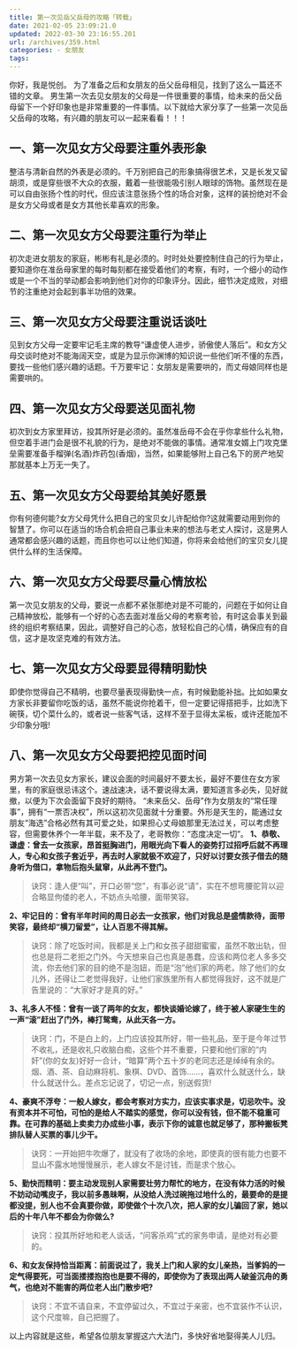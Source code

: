 ```yaml
---
title: 第一次见岳父岳母的攻略「转载」
date: 2021-02-05 23:09:21.0
updated: 2022-03-30 23:16:55.201
url: /archives/359.html
categories: - 女朋友
tags: 
---
```




你好，我是悦创。 为了准备之后和女朋友的岳父岳母相见，找到了这么一篇还不错的文章。 男生第一次去见女朋友的父母是一件很重要的事情，给未来的岳父岳母留下一个好印象也是非常重要的一件事情。以下就给大家分享了一些第一次见岳父岳母的攻略，有兴趣的朋友可以一起来看看！！！

## 一、第一次见女方父母要注重外表形象

整洁与清新自然的外表是必须的。千万别把自己的形象搞得很艺术，又是长发又留胡须，或是穿些很不大众的衣服，戴着一些很能吸引别人眼球的饰物。虽然现在是可以自由张扬个性的时代，但应该注意张扬个性的场合对象，这样的装扮绝对不会是女方父母或者是女方其他长辈喜欢的形象。

## 二、第一次见女方父母要注重行为举止

初次走进女朋友的家庭，彬彬有礼是必须的。时时处处要控制住自己的行为举止，要知道你在准岳母家里的每时每刻都在接受着他们的考察，有时，一个细小的动作或是一个不当的举动都会影响到他们对你的印象评分。因此，细节决定成败，对细节的注重绝对会起到事半功倍的效果。

## 三、第一次见女方父母要注重说话谈吐

见到女方父母一定要牢记毛主席的教导“谦虚使人进步，骄傲使人落后”。和女方父母交谈时绝对不能海阔天空，或是为显示你渊博的知识说一些他们听不懂的东西，要找一些他们感兴趣的话题。千万要牢记：女朋友是需要哄的，而丈母娘同样也是需要哄的。

## 四、第一次见女方父母要送见面礼物

初次到女方家里拜访，投其所好是必须的。虽然准岳母不会在乎你拿些什么礼物，但空着手进门会是很不礼貌的行为，是绝对不能做的事情。通常准女婿上门攻克堡垒需要准备手榴弹(名酒)炸药包(香烟)，当然，如果能够附上自己名下的房产地契那就基本上万无一失了。

## 五、第一次见女方父母要给其美好愿景

你有何德何能?女方父母凭什么把自己的宝贝女儿许配给你?这就需要动用到你的智慧了。你可以在适当的场合机会把自己事业未来的想法与老丈人探讨，这是男人通常都会感兴趣的话题，而且你也可以让他们知道，你将来会给他们的宝贝女儿提供什么样的生活保障。

## 六、第一次见女方父母要尽量心情放松

第一次见女朋友的父母，要说一点都不紧张那绝对是不可能的，问题在于如何让自己精神放松，能够有一个好的心态去面对准岳父母的考察考验，有时这会事关到最终的组织考察结果，因此，调整好自己的心态，放轻松自己的心情，确保应有的自信，这才是攻坚克难的有效方法。

## 七、第一次见女方父母要显得精明勤快

即使你觉得自己不精明，也要尽量表现得勤快一点，有时候勤能补拙。比如如果女方家长非要留你吃饭的话，虽然不能说你抢着干，但一定要记得搭把手，比如洗下碗筷，切个菜什么的，或者说一些客气话，这样不至于显得太呆板，或许还能加不少印象分哦!

## 八、第一次见女方父母要把控见面时间

男方第一次去见女方家长，建议会面的时间最好不要太长，最好不要住在女方家里，有的家庭很忌讳这个。速战速决，话不要说得太满，要知道言多必失，见好就撤，以便为下次会面留下良好的期待。 “未来岳父、岳母”作为女朋友的“常任理事”，拥有“一票否决权”，所以这初次见面就十分重要。外形是天生的，能通过女朋友“海选”合格必然有其可爱之处，如果担心丈母娘那里无法过关，可以考虑整容，但需要休养个一年半载，来不及了，老哥教你：“态度决定一切”。 **1、恭敬、谦虚：曾去一女孩家，昂首挺胸进门，用眼光向下看人的姿势打过招呼后就不再理人，专心和女孩子套近乎，再去时人家就极不欢迎了，只好以讨要女孩子借去的随身听为借口，拿物后抱头鼠窜，从此再不登门。**

> 诀窍：逢人便“叫”，开口必带“您”，有事必说“请”，实在不想弯腰驼背以迎合略显佝偻的老人，不妨点头哈腰，面带笑容。

**2、牢记目的：曾有半年时间的周日必去一女孩家，他们对我总是盛情款待，面带笑容，最终却“横刀留爱”，让人百思不得其解。**

> 诀窍：除了吃饭时间，我都是关上门和女孩子甜甜蜜蜜，虽然不敢出轨，但也总是将二老拒之门外。今天想来自己也真是愚蠢，应该和两位老人多多交流，你去他们家的目的绝不是泡妞，而是“泡”他们家的两老。除了他们的女儿外，还得让二老觉得我好，让他们家族里所有人都觉得我好，这不就是广告里说的：“大家好才是真的好。”

**3、礼多人不怪：曾有一谈了两年的女友，都快谈婚论嫁了，终于被人家硬生生的一声“滚”赶出了门外，棒打鸳鸯，从此天各一方。**

> 诀窍：门，不是白上的，上门应该投其所好，带一些礼品，至于是今年过节不收礼，还是收礼只收脑白痴，这些个并不重要，只要和他们家的“内奸”(你的女友)好好一合计，“暗算”两个五十岁的老同志还是绰绰有余的。烟、酒、茶、自动麻将机、象棋、DVD、首饰……，喜欢什么就送什么，缺什么就送什么。差点忘记说了，切记一点，别送假货!

**4、豪爽不浮夸：一般人嫁女，都会考察对方实力，应该实事求是，切忌吹牛。没有资本并不可怕，可怕的是给人不踏实的感觉，你可以没有钱，但不能不稳重可靠。在可靠的基础上卖卖力办成些小事，表示下你的诚意也就足够了，那种搬板凳排队替人买票的事儿少干。**

> 诀窍：一开始把牛吹爆了，就没有了收场的余地，即使真的很有能力也要不显山不露水地慢慢展示，老人嫁女不是讨钱，而是求个放心。

**5、勤快而精明：要主动发现别人家需要壮劳力帮忙的地方，在没有体力活的时候不妨动动嘴皮子，我以前多愚昧啊，从没给人洗过碗拖过地什么的，最要命的是提都没提，别人也不会真要你做，即使做个十次八次，把人家的女儿骗回了家，她以后的十年八年不都会为你做么?**

> 诀窍：投其所好地和老人谈话，“问客杀鸡”式的家务申请，是绝对有必要的。

**6、和女友保持恰当距离：前面说过了，我关上门和人家的女儿亲热，当爹妈的一定气得要死，可当面搂搂抱抱也是要不得的，即使你为了表现出两人破釜沉舟的勇气，也绝对不能害的两位老人出门散步吧?**

> 诀窍：不宜不请自来，不宜停留过久，不宜过于亲密，也不宜装作不认识，这个尺度嘛，自己把握了。

以上内容就是这些，希望各位朋友掌握这六大法门，多快好省地娶得美人儿归。
